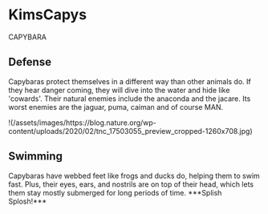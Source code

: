 # KimsCapys
CAPYBARA




## Defense
<p> Capybaras protect themselves in a different way than other animals do. If they hear danger coming, they will dive into the water and hide like 'cowards'. Their natural enemies include the anaconda and the jacare. Its worst enemies are the jaguar, puma, caiman and of course MAN.</p>
!(/assets/images/https://blog.nature.org/wp-content/uploads/2020/02/tnc_17503055_preview_cropped-1260x708.jpg)



## Swimming
<p> Capybaras have webbed feet like frogs and ducks do, helping them to swim fast. Plus, their eyes, ears, and nostrils are on top of their head, which lets them stay mostly submerged for long periods of time. ***Splish Splosh!*** </p>
